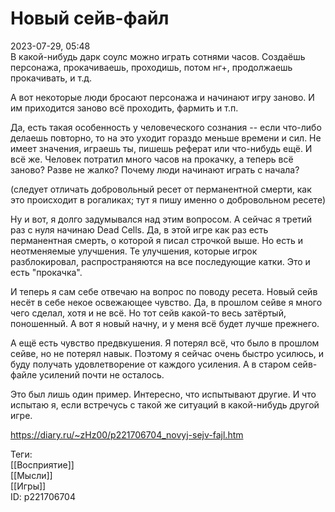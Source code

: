 Новый сейв-файл
================

   
 2023-07-29, 05:48   
  В какой-нибудь дарк соулс можно играть сотнями часов. Создаёшь персонажа, прокачиваешь, проходишь, потом нг+, продолжаешь прокачивать, и т.д.   
   
 А вот некоторые люди бросают персонажа и начинают игру заново. И им приходится заново всё проходить, фармить и т.п.   
   
 Да, есть такая особенность у человеческого сознания -- если что-либо делаешь повторно, то на это уходит гораздо меньше времени и сил. Не имеет значения, играешь ты, пишешь реферат или что-нибудь ещё. И всё же. Человек потратил много часов на прокачку, а теперь всё заново? Разве не жалко? Почему люди начинают играть с начала?   
   
 (следует отличать добровольный ресет от перманентной смерти, как это происходит в рогаликах; тут я пишу именно о добровольном ресете)   
   
 Ну и вот, я долго задумывался над этим вопросом. А сейчас я третий раз с нуля начинаю Dead Cells. Да, в этой игре как раз есть перманентная смерть, о которой я писал строчкой выше. Но есть и неотменяемые улучшения. Те улучшения, которые игрок разблокировал, распространяются на все последующие катки. Это и есть "прокачка".   
   
 И теперь я сам себе отвечаю на вопрос по поводу ресета. Новый сейв несёт в себе некое освежающее чувство. Да, в прошлом сейве я много чего сделал, хотя и не всё. Но тот сейв какой-то весь затёртый, поношенный. А вот я новый начну, и у меня всё будет лучше прежнего.   
   
 А ещё есть чувство предвкушения. Я потерял всё, что было в прошлом сейве, но не потерял навык. Поэтому я сейчас очень быстро усилюсь, и буду получать удовлетворение от каждого усиления. А в старом сейв-файле усилений почти не осталось.   
   
 Это был лишь один пример. Интересно, что испытывают другие. И что испытаю я, если встречусь с такой же ситуаций в какой-нибудь другой игре.   
    
 <https://diary.ru/~zHz00/p221706704_novyj-sejv-fajl.htm>   
   
 Теги:   
 [[Восприятие]]   
 [[Мысли]]   
 [[Игры]]   
 ID: p221706704